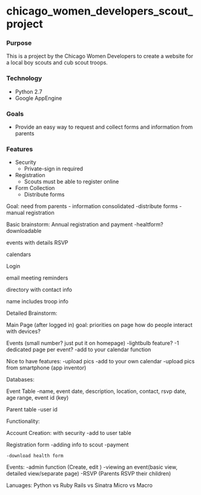 chicago_women_developers_scout_project
======================================

<h3>Purpose</h3>
This is a project by the Chicago Women Developers to create a website for a local boy scouts and cub scout troops.

<h3>Technology</h3>
<ul>
  <li>Python 2.7</li>
  <li>Google AppEngine</li>
</ul>

<h3>Goals</h3>
<ul>
  <li>Provide an easy way to request and collect forms and information from parents</li>
</ul>

<h3>Features</h3>
<ul>
  <li>Security
    <ul>
      <li>Private-sign in required</li>
    </ul>
  </li>
  <li>Registration
    <ul>
      <li>Scouts must be able to register online</li>
    </ul>
  </li>
  <li>Form Collection
    <ul>
      <li>Distribute forms</li>
    </li>
    </ul>
</ul>

Goal:
need from parents - information consolidated 
  -distribute forms
	-manual registration 


Basic brainstorm: 
Annual registration and payment
	-healtform? downloadable 

events with details RSVP

calendars

Login 

email meeting reminders 

directory with contact info 

name includes troop info 



Detailed Brainstorm: 

Main Page (after logged in) 
goal: priorities on page
how do people interact with devices? 


Events (small number? just put it on homepage) 
-lightbulb feature? 
-1 dedicated page per event? 
-add to your calendar function 


Nice to have features:
-upload pics 
-add to your own calendar 
-upload pics from smartphone (app inventor) 

Databases: 

Event Table
-name, event date, description, location, contact, rsvp date, age range, event id (key)

Parent table 
-user id 


Functionality: 

Account Creation: with security 
-add to user table 

Registration form
	-adding info to scout 
	-payment 

	-download health form 

Events: 
-admin function (Create, edit ) 
-viewing an event(basic view, detailed view/separate page) 
-RSVP (Parents RSVP their children) 



Lanuages: 
Python vs Ruby 
Rails vs Sinatra 
Micro vs Macro 
